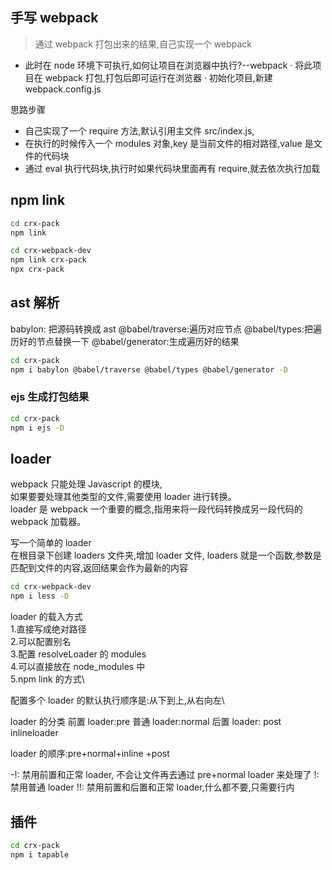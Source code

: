 ## 手写 webpack

> 通过 webpack 打包出来的结果,自己实现一个 webpack

- 此时在 node 环境下可执行,如何让项目在浏览器中执行?--webpack
  · 将此项目在 webpack 打包,打包后即可运行在浏览器
  · 初始化项目,新建 webpack.config.js

思路步骤

- 自己实现了一个 require 方法,默认引用主文件 src/index.js,
- 在执行的时候传入一个 modules 对象,key 是当前文件的相对路径,value 是文件的代码块
- 通过 eval 执行代码块,执行时如果代码块里面再有 require,就去依次执行加载

## npm link

```bash
cd crx-pack
npm link

cd crx-webpack-dev
npm link crx-pack
npx crx-pack
```

## ast 解析

babylon: 把源码转换成 ast
@babel/traverse:遍历对应节点
@babel/types:把遍历好的节点替换一下
@babel/generator:生成遍历好的结果

```bash
cd crx-pack
npm i babylon @babel/traverse @babel/types @babel/generator -D
```

### ejs 生成打包结果

```bash
cd crx-pack
npm i ejs -D
```

## loader

webpack 只能处理 Javascript 的模块,\
如果要要处理其他类型的文件,需要使用 loader 进行转换。\
loader 是 webpack 一个重要的概念,指用来将一段代码转換成另一段代码的 webpack 加载器。

写一个简单的 loader\
在根目录下创建 loaders 文件夹,增加 loader 文件,
loaders 就是一个函数,参数是匹配到文件的内容,返回结果会作为最新的内容

```bash
cd crx-webpack-dev
npm i less -D
```

loader 的载入方式\
1.直接写成绝对路径\
2.可以配置别名\
3.配置 resolveLoader 的 modules \
4.可以直接放在 node_modules 中 \
5.npm link 的方式\

配置多个 loader 的默认执行顺序是:从下到上,从右向左\

loader 的分类
前置 loader:pre
普通 loader:normal
后置 loader: post
inlineloader

loader 的顺序:pre+normal+inline +post

-!: 禁用前置和正常 loader, 不会让文件再去通过 pre+normal loader 来处理了
!: 禁用普通 loader
!!: 禁用前置和后置和正常 loader,什么都不要,只需要行内

## 插件

```bash
cd crx-pack
npm i tapable
```
